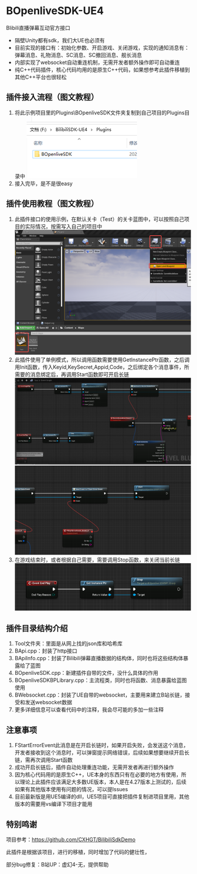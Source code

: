 # BOpenliveSDK-UE4
Blibili直播弹幕互动官方接口
- 隔壁Unity都有sdk，我们大UE也必须有
- 目前实现的接口有：初始化参数、开启游戏、关闭游戏，实现的通知消息有：弹幕消息、礼物消息、SC消息、SC撤回消息、舰长消息
- 内部实现了websocket自动重连机制，无需开发者额外操作即可自动重连
- 纯C++代码插件，核心代码均用的是原生C++代码，如果想参考此插件移植到其他C++平台也很轻松

## 插件接入流程（图文教程）
1. 将此示例项目里的Plugins\BOpenliveSDK文件夹复制到自己项目的Plugins目录中
   ![img.png](Picture/img.png)
2. 接入完毕，是不是很easy

## 插件使用教程（图文教程）
1. 此插件接口的使用示例，在默认关卡（Test）的关卡蓝图中，可以按照自己项目的实际情况，按需写入自己的项目中
   ![img.png](Picture/img_3.png)
2. 此插件使用了单例模式，所以调用函数需要使用GetInstancePtr函数，之后调用Init函数，传入Keyid,KeySecret,Appid,Code，之后绑定各个消息事件，所需要的消息绑定后，再调用Start函数即可开启长链
   ![img_1.png](Picture/img_1.png)
   ![img.png](Picture/img_4.png)
3. 在游戏结束时，或者根据自己需要，需要调用Stop函数，来关闭当前长链
   ![img_2.png](Picture/img_2.png)

## 插件目录结构介绍
1. Tool文件夹：里面是从网上找的json库和哈希库
2. BApi.cpp：封装了http接口
3. BApiInfo.cpp：封装了Bilibili弹幕直播数据的结构体，同时也将这些结构体暴露给了蓝图
4. BOpenliveSDK.cpp：新建插件自带的文件，没什么具体的作用
5. BOpenliveSDKBPLibrary.cpp：主流程类，同时也将函数、消息暴露给蓝图使用
6. BWebsocket.cpp：封装了UE自带的websocket，主要用来建立B站长链，接受和发送websocket数据
7. 更多详细信息可以查看代码中的注释，我会尽可能的多加一些注释

## 注意事项
1. FStartErrorEvent此消息是在开启长链时，如果开启失败，会发送这个消息，开发者接收到这个消息时，可以弹窗提示网络错误，后续如果想要继续开启长链，需再次调用Start函数
2. 成功开启长链后，插件自动处理重连功能，无需开发者再进行额外操作
3. 因为核心代码用的是原生C++，UE本身的东西只有在必要的地方有使用，所以理论上此插件应该满足大多数UE版本，本人是在4.27版本上测试的，后续如果有其他版本使用有问题的情况，可以提Issues
4. 目前最新版是用UE5编译的dll，UE5项目可直接把插件复制进项目里用，其他版本的需要用vs编译下项目才能用

## 特别鸣谢
项目参考：https://github.com/CXHGT/BilibiliSdkDemo

此插件是根据该项目，进行的移植，同时增加了代码的健壮性，

部分bug修复：B站UP：虚幻4-无，提供帮助
